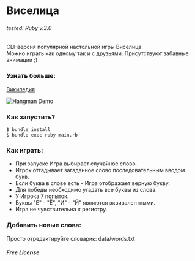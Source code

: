 # Виселица

###### tested: Ruby v.3.0

CLI-версия популярной настольной игры Виселица.  
Можно играть как одному так и с друзьями. Присутствуют забавные анимации ;)

### Узнать больше: 

[Википедия](https://ru.wikipedia.org/wiki/%D0%92%D0%B8%D1%81%D0%B5%D0%BB%D0%B8%D1%86%D0%B0_(%D0%B8%D0%B3%D1%80%D0%B0))

![Hangman Demo](https://i.imgur.com/aOIx2nB.png)

### Как запустить?
```$ bundle install```  
```$ bundle exec ruby main.rb```  

### Как играть:

* При запуске Игра выбирает случайное слово.
* Игрок отгадывает загаданное слово последовательным вводом букв.
* Если буква в слове есть - Игра отображает верную букву.
* Для победы необходимо угадать все буквы из слова.
* У Игрока 7 попыток.
* Буквы "Е" - "Ё", "И" - "Й" являются эквивалентными.
* Игра не чувствительна к регистру.

### Добавить новые слова:
Просто отредактируйте словарик: data/words.txt

##### Free License

